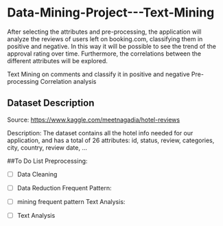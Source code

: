 # Data-Mining-Project---Text-Mining
After selecting the attributes and pre-processing, the application will analyze the reviews of users left on booking.com, classifying them in positive and negative. In this way it will be possible to see the trend of the approval rating over time.
Furthermore, the correlations between the different attributes will be explored.

Text Mining on comments and classify it in positive and negative
Pre-processing
Correlation analysis


## Dataset Description
Source: https://www.kaggle.com/meetnagadia/hotel-reviews

Description: The dataset contains all the hotel info needed for our application, and has a total of 26 attributes: id, status, review, categories, city, country, review date, ...

##To Do List
Preprocessing: 
- [ ] Data Cleaning 
- [ ] Data Reduction
Frequent Pattern:
- [ ] mining frequent pattern
Text Analysis:
- [ ] Text Analysis


